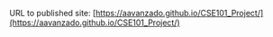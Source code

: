 URL to published site: [https://aavanzado.github.io/CSE101_Project/](https://aavanzado.github.io/CSE101_Project/)
